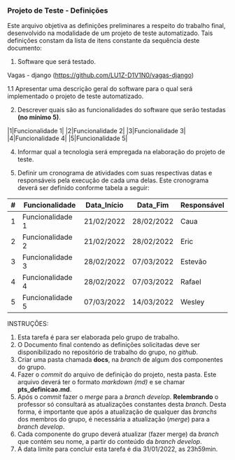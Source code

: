 ### Projeto de Teste - Definições

Este arquivo objetiva as definições preliminares a respeito do trabalho final, desenvolvido na modalidade de um projeto de teste automatizado. Tais definições constam da lista de itens constante da sequência deste documento:
1. Software que será testado.

Vagas - django (https://github.com/LU1Z-D1V1N0/vagas-django)

   1.1 Apresentar uma descrição geral do software para o qual será implementado o projeto de teste automatizado.
   
   
   
2. Descrever quais são as funcionalidades do software que serão testadas **(no mínimo 5)**.

|1|Funcionalidade 1|
|2|Funcionalidade 2|
|3|Funcionalidade 3|
|4|Funcionalidade 4|
|5|Funcionalidade 5|

4. Informar qual a tecnologia será empregada na elaboração do projeto de teste.



6. Definir um cronograma de atividades com suas respectivas datas e responsáveis pela execução de cada uma delas. Este cronograma deverá ser definido conforme tabela a seguir:

|#|Funcionalidade|Data_Início|Data_Fim|Responsável|
|---|-----|---|---|---|
|1|Funcionalidade 1|21/02/2022|28/02/2022|Caua|
|2|Funcionalidade 2|21/02/2022|28/02/2022|Eric|
|3|Funcionalidade 3|28/02/2022|07/03/2022|Estevão|
|4|Funcionalidade 4|28/02/2022|07/03/2022|Rafael|
|5|Funcionalidade 5|07/03/2022|14/03/2022|Wesley|

INSTRUÇÕES:
1. Esta tarefa é para ser elaborada pelo grupo de trabalho.
2. O Documento final contendo as definições solicitadas deve ser disponibilizado no repositório de trabalho do grupo, no _github_.
3. Criar uma pasta chamada **docs**, na _branch_ de algum dos componentes do grupo.
4. Fazer o _commit_ do arquivo de definição do projeto, nesta pasta. Este arquivo deverá ter o formato _markdown (md)_ e se chamar **pts_definicao.md**.
5. Após o _commit_ fazer o _merge_ para a _branch develop_.
**Relembrando** o professor só consultará as atualizações constantes desta _branch_. Desta forma, é importante que após a atualização de qualquer das _branchs_ dos membros do grupo, é necessária a atualização (_merge_) para a _branch develop_.
6. Cada componente do grupo deverá atualizar (fazer merge) da _branch_ que contém seu nome, a partir do conteúdo da _branch develop_.
7. A data limite para concluir esta tarefa é dia 31/01/2022, as 23h59min.
